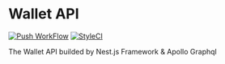 # Wallet API
[![Push WorkFlow](https://github.com/tanyudii/wallet-api/actions/workflows/push_workflow.yml/badge.svg)](https://github.com/tanyudii/wallet-api/actions/workflows/push_workflow.yml)
[![StyleCI](https://github.styleci.io/repos/414572168/shield?branch=master)](https://github.styleci.io/repos/414572168?branch=master)

The Wallet API builded by Nest.js Framework & Apollo Graphql
